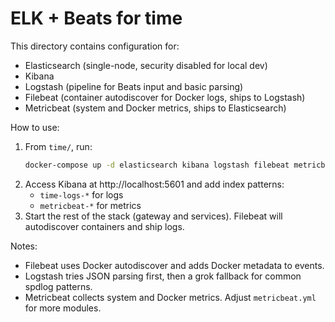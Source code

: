 # ELK + Beats for time

This directory contains configuration for:
- Elasticsearch (single-node, security disabled for local dev)
- Kibana
- Logstash (pipeline for Beats input and basic parsing)
- Filebeat (container autodiscover for Docker logs, ships to Logstash)
- Metricbeat (system and Docker metrics, ships to Elasticsearch)

How to use:
1. From `time/`, run:
   ```bash
   docker-compose up -d elasticsearch kibana logstash filebeat metricbeat
   ```
2. Access Kibana at http://localhost:5601 and add index patterns:
   - `time-logs-*` for logs
   - `metricbeat-*` for metrics
3. Start the rest of the stack (gateway and services). Filebeat will autodiscover containers and ship logs.

Notes:
- Filebeat uses Docker autodiscover and adds Docker metadata to events.
- Logstash tries JSON parsing first, then a grok fallback for common spdlog patterns.
- Metricbeat collects system and Docker metrics. Adjust `metricbeat.yml` for more modules.